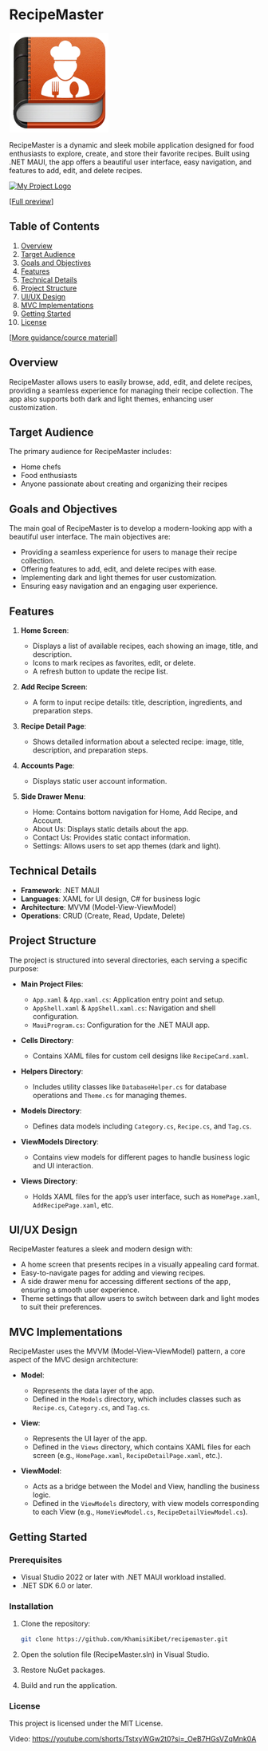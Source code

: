 # RecipeMaster

<img src="https://raw.githubusercontent.com/KhamisiKibet/RecipeMaster/main/assets/Recipe.png" alt="My Project Logo" width="200" height="auto">

RecipeMaster is a dynamic and sleek mobile application designed for food enthusiasts to explore, create, and store their favorite recipes. Built using .NET MAUI, the app offers a beautiful user interface, easy navigation, and features to add, edit, and delete recipes.

<a href="https://www.youtube.com/shorts/TstxyWGw2t0"><img src="https://raw.githubusercontent.com/KhamisiKibet/RecipeMaster/main/assets/preview.gif" alt="My Project Logo" width="200" height="auto"></a>

[[Full preview](https://www.youtube.com/shorts/TstxyWGw2t0)]

## Table of Contents

1. [Overview](/#overview)
2. [Target Audience](/#target-audience)
3. [Goals and Objectives](/#goals-and-objectives)
4. [Features](/#features)
5. [Technical Details](/#technical-details)
6. [Project Structure](/#project-structure)
7. [UI/UX Design](/#uiux-design)
8. [MVC Implementations](/#mvc-implementations)
9. [Getting Started](/#getting-started)
10. [License](/#license)

[[More guidance/cource material](https://spinncode.com/designs/BeT4fj3a)]

## Overview

RecipeMaster allows users to easily browse, add, edit, and delete recipes, providing a seamless experience for managing their recipe collection. The app also supports both dark and light themes, enhancing user customization.

## Target Audience

The primary audience for RecipeMaster includes:
- Home chefs
- Food enthusiasts
- Anyone passionate about creating and organizing their recipes

## Goals and Objectives

The main goal of RecipeMaster is to develop a modern-looking app with a beautiful user interface. The main objectives are:

- Providing a seamless experience for users to manage their recipe collection.
- Offering features to add, edit, and delete recipes with ease.
- Implementing dark and light themes for user customization.
- Ensuring easy navigation and an engaging user experience.

## Features

1. **Home Screen**:
   - Displays a list of available recipes, each showing an image, title, and description.
   - Icons to mark recipes as favorites, edit, or delete.
   - A refresh button to update the recipe list.

2. **Add Recipe Screen**:
   - A form to input recipe details: title, description, ingredients, and preparation steps.

3. **Recipe Detail Page**:
   - Shows detailed information about a selected recipe: image, title, description, and preparation steps.

4. **Accounts Page**:
   - Displays static user account information.

5. **Side Drawer Menu**:
   - Home: Contains bottom navigation for Home, Add Recipe, and Account.
   - About Us: Displays static details about the app.
   - Contact Us: Provides static contact information.
   - Settings: Allows users to set app themes (dark and light).

## Technical Details

- **Framework**: .NET MAUI
- **Languages**: XAML for UI design, C# for business logic
- **Architecture**: MVVM (Model-View-ViewModel)
- **Operations**: CRUD (Create, Read, Update, Delete)

## Project Structure

The project is structured into several directories, each serving a specific purpose:

- **Main Project Files**:
  - `App.xaml` & `App.xaml.cs`: Application entry point and setup.
  - `AppShell.xaml` & `AppShell.xaml.cs`: Navigation and shell configuration.
  - `MauiProgram.cs`: Configuration for the .NET MAUI app.

- **Cells Directory**:
  - Contains XAML files for custom cell designs like `RecipeCard.xaml`.

- **Helpers Directory**:
  - Includes utility classes like `DatabaseHelper.cs` for database operations and `Theme.cs` for managing themes.

- **Models Directory**:
  - Defines data models including `Category.cs`, `Recipe.cs`, and `Tag.cs`.

- **ViewModels Directory**:
  - Contains view models for different pages to handle business logic and UI interaction.

- **Views Directory**:
  - Holds XAML files for the app’s user interface, such as `HomePage.xaml`, `AddRecipePage.xaml`, etc.

## UI/UX Design

RecipeMaster features a sleek and modern design with:

- A home screen that presents recipes in a visually appealing card format.
- Easy-to-navigate pages for adding and viewing recipes.
- A side drawer menu for accessing different sections of the app, ensuring a smooth user experience.
- Theme settings that allow users to switch between dark and light modes to suit their preferences.

## MVC Implementations

RecipeMaster uses the MVVM (Model-View-ViewModel) pattern, a core aspect of the MVC design architecture:

- **Model**: 
  - Represents the data layer of the app.
  - Defined in the `Models` directory, which includes classes such as `Recipe.cs`, `Category.cs`, and `Tag.cs`.

- **View**:
  - Represents the UI layer of the app.
  - Defined in the `Views` directory, which contains XAML files for each screen (e.g., `HomePage.xaml`, `RecipeDetailPage.xaml`, etc.).

- **ViewModel**:
  - Acts as a bridge between the Model and View, handling the business logic.
  - Defined in the `ViewModels` directory, with view models corresponding to each View (e.g., `HomeViewModel.cs`, `RecipeDetailViewModel.cs`).

## Getting Started

### Prerequisites

- Visual Studio 2022 or later with .NET MAUI workload installed.
- .NET SDK 6.0 or later.

### Installation

1. Clone the repository:
   ```bash
   git clone https://github.com/KhamisiKibet/recipemaster.git
   ```

2. Open the solution file (RecipeMaster.sln) in Visual Studio.

3. Restore NuGet packages.

4. Build and run the application.

### License
This project is licensed under the MIT License.

Video: https://youtube.com/shorts/TstxyWGw2t0?si=_OeB7HGsVZqMnk0A
